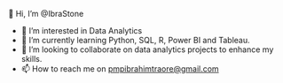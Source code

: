 👋 Hi, I’m @IbraStone
- 👀 I’m interested in Data Analytics
- 🌱 I’m currently learning Python, SQL, R, Power BI and Tableau.
- 💞️ I’m looking to collaborate on data analytics projects to enhance my skills.
- 📫 How to reach me on pmpibrahimtraore@gmail.com

<!---
IbraStone/IbraStone is a ✨ special ✨ repository because its `README.md` (this file) appears on your GitHub profile.
You can click the Preview link to take a look at your changes.
--->
